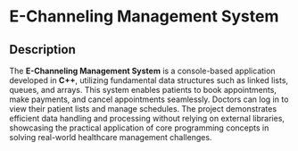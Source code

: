 # E-Channeling Management System

## Description  
The **E-Channeling Management System** is a console-based application developed in **C++**, utilizing fundamental data structures such as linked lists, queues, and arrays. This system enables patients to book appointments, make payments, and cancel appointments seamlessly. Doctors can log in to view their patient lists and manage schedules. The project demonstrates efficient data handling and processing without relying on external libraries, showcasing the practical application of core programming concepts in solving real-world healthcare management challenges.
